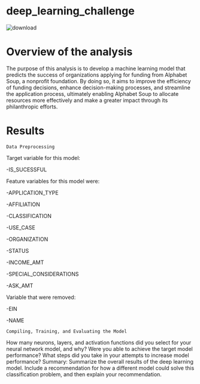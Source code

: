 # deep_learning_challenge


![download](https://github.com/Rachel-Rodriguez/deep_learning_challenge/assets/124642442/84466f98-e6fc-41c6-bcf2-a954d28e2cbd)


# Overview of the analysis
The purpose of this analysis is to develop a machine learning model that predicts the success of organizations applying for funding from Alphabet Soup, a nonprofit foundation. By doing so, it aims to improve the efficiency of funding decisions, enhance decision-making processes, and streamline the application process, ultimately enabling Alphabet Soup to allocate resources more effectively and make a greater impact through its philanthropic efforts.

# Results
    Data Preprocessing
  Target variable for this model: 
  
  -IS_SUCESSFUL 

  Feature variables for this model were:
  
  -APPLICATION_TYPE
  
  -AFFILIATION
  
  -CLASSIFICATION
  
  -USE_CASE
  
  -ORGANIZATION
  
  -STATUS
  
  -INCOME_AMT
  
  -SPECIAL_CONSIDERATIONS
  
  -ASK_AMT

  Variable that were removed: 
 
  -EIN
 
  -NAME
  

    Compiling, Training, and Evaluating the Model
    

How many neurons, layers, and activation functions did you select for your neural network model, and why?
Were you able to achieve the target model performance?
What steps did you take in your attempts to increase model performance?
Summary: Summarize the overall results of the deep learning model. Include a recommendation for how a different model could solve this classification problem, and then explain your recommendation.
